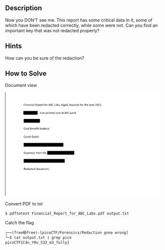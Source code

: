 
## Description

Now you DON’T see me.
This report has some critical data in it, some of which have been redacted correctly, while some were not. Can you find an important key that was not redacted properly?


## Hints

How can you be sure of the redaction?

## How to Solve

Document view

![Alt text](images/pdf.png)


Convert PDF to txt

```
$ pdftotext Financial_Report_for_ABC_Labs.pdf output.txt
```

Catch the flag

```
┌──(free㉿free)-[picoCTF/Forensics/Redaction gone wrong]
└─$ cat output.txt | grep pico              
picoCTF{C4n_Y0u_S33_m3_fully}

```